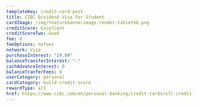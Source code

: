 ```yaml
---
templateKey: credit-card-post
title: CIBC Dividend Visa For Student
cardImage: /img/featurebannerimage.render.tabletkb.png
creditScore: Excellent
creditScoreTwo: Good
fee: 0
feeOptions: nofees
network: Visa
purchaseInterest: "19.99"
balanceTransferInterest: "-"
cashAdvanceInterest: 0
balanceTranferFees: 0
userCategory: personal
cardCategory: build-credit-score
rewardType: all
href: https://www.cibc.com/en/personal-banking/credit-cards/all-credit-cards/dividend-visa-for-students.html
---
```

